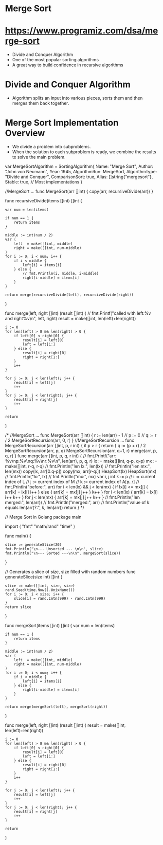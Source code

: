 # Merge Sort
# https://www.programiz.com/dsa/merge-sort

- Divide and Conquer Algorithm
- One of the most popular sorting algorithms
- A great way to build confidence in recursive algorithms

# Divide and Conquer Algorithm
- Algorithm splits an input into various pieces, sorts them and then merges them back together.


# Merge Sort Implementation Overview

- We divide a problem into subproblems.
- When the solution to each subproblem is ready, we combine the results to solve the main problem.


var MergeSortAlgorithm = SortingAlgorithm{
	Name:           "Merge Sort",
	Author:         "John von Neumann",
	Year:           1945,
	AlgorithmRun:   MergeSort,
	AlgorithmType:  "Divide and Conquer",
	ComparisonSort: true,
	Alias:          []string{"mergesort"},
	Stable:         true, // Most implementations
}








//MergeSort ...
func MergeSort(arr []int) {
	copy(arr, recursiveDivide(arr))
}

func recursiveDivide(items []int) []int {

	var num = len(items)

	if num == 1 {
		return items
	}

	middle := int(num / 2)
	var (
		left  = make([]int, middle)
		right = make([]int, num-middle)
	)
	for i := 0; i < num; i++ {
		if i < middle {
			left[i] = items[i]
		} else {
			// fmt.Println(i, middle, i-middle)
			right[i-middle] = items[i]
		}
	}

	return merge(recursiveDivide(left), recursiveDivide(right))
}

func merge(left, right []int) (result []int) {
	// fmt.Printf("called with left:%v and right%v\n", left, right)
	result = make([]int, len(left)+len(right))

	i := 0
	for len(left) > 0 && len(right) > 0 {
		if left[0] < right[0] {
			result[i] = left[0]
			left = left[1:]
		} else {
			result[i] = right[0]
			right = right[1:]
		}
		i++
	}

	for j := 0; j < len(left); j++ {
		result[i] = left[j]
		i++
	}
	for j := 0; j < len(right); j++ {
		result[i] = right[j]
		i++
	}

	return
}

/*
//MergeSort ...
func MergeSort(arr []int) {
	r := len(arr) - 1
	// p := 0
	// q := r / 2
	MergeSortRecursion(arr, 0, r)
}
//MergeSortRecursion ...
func MergeSortRecursion(arr []int, p, r int) {
	if p > r {
		return
	}
	q := (p + r) / 2
	MergeSortRecursion(arr, p, q)
	MergeSortRecursion(arr, q+1, r)
	merge(arr, p, q, r)
}
func merge(arr []int, p, q, r int) {
	// fmt.Printf("arr: %v\np:%v\nq:%v\nr:%v\n", len(arr), p, q, r)
	lx := make([]int, q-p, q-p)
	mx := make([]int, r-q, r-q)
	// fmt.Println("len lx:", len(lx))
	// fmt.Println("len mx:", len(mx))
	copy(lx, arr[0:q-p])
	copy(mx, arr[r-q:])
	HeapSort(lx)
	HeapSort(mx)
	// fmt.Println("lx:", lx)
	// fmt.Println("mx:", mx)
	var i, j int
	k := p
	//		i := current index of L
	//		j := current index of M
	//		k := current index of A[p..r]
	// fmt.Println("before:", arr)
	for i < len(lx) && j < len(mx) {
		if lx[i] <= mx[j] {
			arr[k] = lx[i]
			i++
		} else {
			arr[k] = mx[j]
			j++
		}
		k++
	}
	for i < len(lx) {
		arr[k] = lx[i]
		i++
		k++
	}
	for j < len(mx) {
		arr[k] = mx[j]
		j++
		k++
	}
	// fmt.Println("len merged:", len(arr))
	// fmt.Println("merged:", arr)
	// fmt.Println("value of k equals len(arr)?:", k, len(arr))
	return
}
*/





// Merge Sort in Golang
package main

import (
	"fmt"
	"math/rand"
	"time"
)

func main() {

	slice := generateSlice(20)
	fmt.Println("\n--- Unsorted --- \n\n", slice)
	fmt.Println("\n--- Sorted ---\n\n", mergeSort(slice))
}

// Generates a slice of size, size filled with random numbers
func generateSlice(size int) []int {

	slice := make([]int, size, size)
	rand.Seed(time.Now().UnixNano())
	for i := 0; i < size; i++ {
		slice[i] = rand.Intn(999) - rand.Intn(999)
	}
	return slice
}

func mergeSort(items []int) []int {
	var num = len(items)

	if num == 1 {
		return items
	}

	middle := int(num / 2)
	var (
		left  = make([]int, middle)
		right = make([]int, num-middle)
	)
	for i := 0; i < num; i++ {
		if i < middle {
			left[i] = items[i]
		} else {
			right[i-middle] = items[i]
		}
	}

	return merge(mergeSort(left), mergeSort(right))
}

func merge(left, right []int) (result []int) {
	result = make([]int, len(left)+len(right))

	i := 0
	for len(left) > 0 && len(right) > 0 {
		if left[0] < right[0] {
			result[i] = left[0]
			left = left[1:]
		} else {
			result[i] = right[0]
			right = right[1:]
		}
		i++
	}

	for j := 0; j < len(left); j++ {
		result[i] = left[j]
		i++
	}
	for j := 0; j < len(right); j++ {
		result[i] = right[j]
		i++
	}

	return
}